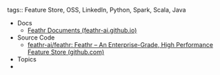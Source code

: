 tags:: Feature Store, OSS, LinkedIn, Python, Spark, Scala, Java

- Docs
	- [Feathr Documents (feathr-ai.github.io)](https://feathr-ai.github.io/feathr/)
- Source Code
	- [feathr-ai/feathr: Feathr – An Enterprise-Grade, High Performance Feature Store (github.com)](https://github.com/feathr-ai/feathr)
- Topics
-